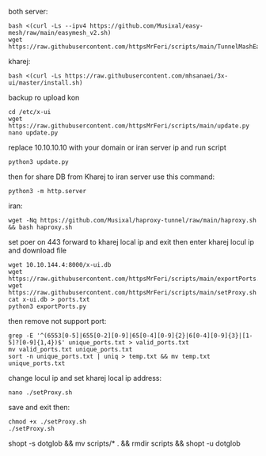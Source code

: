 both server:
```
bash <(curl -Ls --ipv4 https://github.com/Musixal/easy-mesh/raw/main/easymesh_v2.sh)
wget https://raw.githubusercontent.com/httpsMrFeri/scripts/main/TunnelMashEasy.sh.
```
kharej:
```
bash <(curl -Ls https://raw.githubusercontent.com/mhsanaei/3x-ui/master/install.sh)
```
backup ro upload kon
```
cd /etc/x-ui 
wget https://raw.githubusercontent.com/httpsMrFeri/scripts/main/update.py
nano update.py
```
replace 10.10.10.10 with your domain or iran server ip
and run script
```
python3 update.py 
```
then for share DB from Kharej to iran server use this command:
```
python3 -m http.server
```
iran:
```
wget -Nq https://github.com/Musixal/haproxy-tunnel/raw/main/haproxy.sh && bash haproxy.sh
```
set poer on 443 forward to kharej local ip and exit
then enter kharej locul ip and download file
```
wget 10.10.144.4:8000/x-ui.db
wget https://raw.githubusercontent.com/httpsMrFeri/scripts/main/exportPorts.py
wget https://raw.githubusercontent.com/httpsMrFeri/scripts/main/setProxy.sh
cat x-ui.db > ports.txt
python3 exportPorts.py 
``` 
then remove not support port:
```
grep -E '^(6553[0-5]|655[0-2][0-9]|65[0-4][0-9]{2}|6[0-4][0-9]{3}|[1-5]?[0-9]{1,4})$' unique_ports.txt > valid_ports.txt
mv valid_ports.txt unique_ports.txt
sort -n unique_ports.txt | uniq > temp.txt && mv temp.txt unique_ports.txt
```
change locul ip and set kharej local ip address:
```
nano ./setProxy.sh 
```
save and exit
then:
```
chmod +x ./setProxy.sh 
./setProxy.sh
```

shopt -s dotglob && mv scripts/* . && rmdir scripts && shopt -u dotglob
